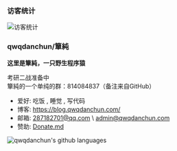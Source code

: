 ### 访客统计

![访客统计](https://count.getloli.com/get/@qwqdanchun "访客统计")

### qwqdanchun/簞純

**这里是簞純，一只野生程序猿**

考研二战准备中  
簞純的一个单纯的群：814084837（备注来自GitHub）

- 爱好: 吃饭 , 睡觉 , 写代码
- 博客: https://blog.qwqdanchun.com/
- 邮箱: 287182701@qq.com \ admin@qwqdanchun.com
- 赞助: [Donate.md](/Donate.md "Donate.md")  


![qwqdanchun's github languages](https://github-readme-stats.vercel.app/api/top-langs/?username=qwqdanchun&layout=compact)


